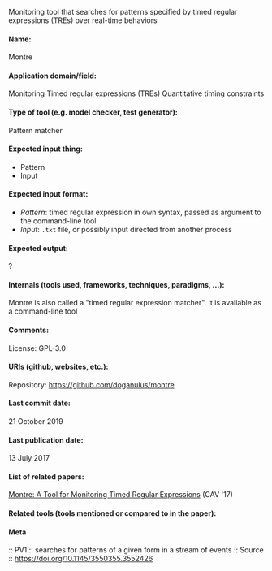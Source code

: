 Monitoring tool that searches for patterns specified by timed regular expressions (TREs) over real-time behaviors

#### Name:
Montre

#### Application domain/field:
Monitoring
Timed regular expressions (TREs)
Quantitative timing constraints

#### Type of tool (e.g. model checker, test generator):
Pattern matcher

#### Expected input thing:
- Pattern
- Input

#### Expected input format:
- *Pattern*: timed regular expression in own syntax, passed as argument to the command-line tool
- *Input*: `.txt` file, or possibly input directed from another process

#### Expected output:
?

#### Internals (tools used, frameworks, techniques, paradigms, ...):
Montre is also called a "timed regular expression matcher".
It is available as a command-line tool

#### Comments:
License: GPL-3.0

#### URIs (github, websites, etc.):
Repository: https://github.com/doganulus/montre

#### Last commit date:
21 October 2019

#### Last publication date:
13 July 2017

#### List of related papers:
[Montre: A Tool for Monitoring Timed Regular Expressions](https://doi.org/10.1007/978-3-319-63387-9_16) (CAV '17)

#### Related tools (tools mentioned or compared to in the paper):

#### Meta
:: PV1 :: searches for patterns of a given form in a stream of events
:: Source :: https://doi.org/10.1145/3550355.3552426
